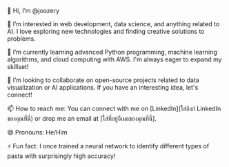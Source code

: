 👋 Hi, I’m @joozery

👀 I’m interested in web development, data science, and anything related to AI. I love exploring new technologies and finding creative solutions to problems.

🌱 I’m currently learning advanced Python programming, machine learning algorithms, and cloud computing with AWS. I'm always eager to expand my skillset!

💞️ I’m looking to collaborate on open-source projects related to data visualization or AI applications. If you have an interesting idea, let's connect!

📫 How to reach me: You can connect with me on [LinkedIn](ใส่ลิงก์ LinkedIn ของคุณที่นี่) or drop me an email at [ใส่ที่อยู่อีเมลของคุณที่นี่].

😄 Pronouns: He/Him

⚡ Fun fact: I once trained a neural network to identify different types of pasta with surprisingly high accuracy!
